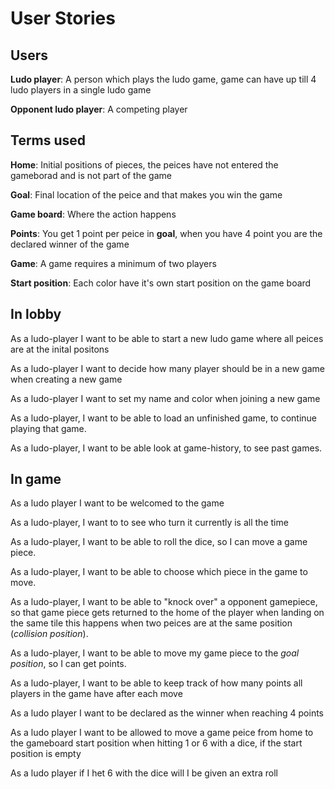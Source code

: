 # User Stories

## Users

**Ludo player**:  A person which plays the ludo game, game can have up till 4 ludo players in a single ludo game

**Opponent ludo player**: A competing player

## Terms used

**Home**: Initial positions of pieces, the peices have not entered the gameborad and is not part of the game

**Goal**: Final location of the peice and that makes you win the game

**Game board**: Where the action happens

**Points**: You get 1 point per peice in **goal**, when you have 4 point you are the declared winner of the game

**Game**: A game requires a minimum of two players

**Start position**: Each color have it's own start position on the game board

## In lobby

As a ludo-player I want to be able to start a new ludo game where all peices are at the inital positons

As a ludo-player I want to decide how many player should be in a new game when creating a new game

As a ludo-player I want to set my name and color when joining a new game

 As a ludo-player, I want to be able to load an unfinished game, to continue playing that game.

As a ludo-player, I want to be able look at game-history, to see past games.

## In game

As a ludo player I want to be welcomed to the game

As a ludo-player, I want to to see who turn it currently is all the time

As a ludo-player, I want to be able to roll the dice, so I can move a game piece.

As a ludo-player, I want to be able to choose which piece in the game to move.

As a ludo-player, I want to be able to "knock over" a opponent gamepiece, so that game piece gets returned to the home of the player when landing on the same tile this happens when two peices are at the same position (*collision position*).

As a ludo-player, I want to be able to move my game piece to the *goal position*, so I can get points.

As a ludo-player, I want to be able to keep track of how many points all players in the game have after each move

As a ludo player I want to be declared as the winner when reaching 4 points

As a ludo player I want to be allowed to move a game peice from home to the gameboard start position when hitting 1 or 6 with a dice, if the start position is empty

As a ludo player if I het 6 with the dice will I be given an extra roll
